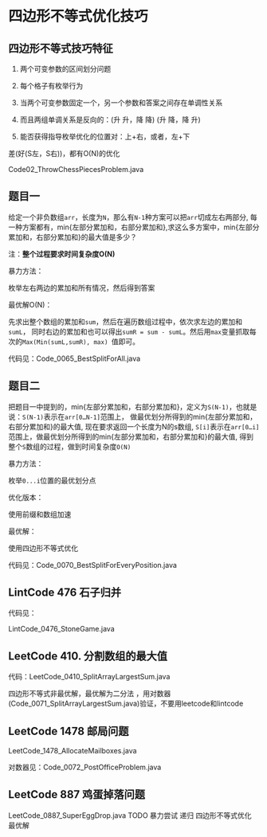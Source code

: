 # 四边形不等式优化技巧

## 四边形不等式技巧特征

1. 两个可变参数的区间划分问题

2. 每个格子有枚举行为

3. 当两个可变参数固定一个，另一个参数和答案之间存在单调性关系

4. 而且两组单调关系是反向的：(升 升，降 降)  (升 降，降 升)

5. 能否获得指导枚举优化的位置对：上+右，或者，左+下

差(好(S左，S右))，都有O(N)的优化

Code02_ThrowChessPiecesProblem.java

## 题目一

给定一个非负数组`arr`，长度为`N`，那么有`N-1`种方案可以把`arr`切成左右两部分, 每一种方案都有，min{左部分累加和，右部分累加和},求这么多方案中，min{左部分累加和，右部分累加和}的最大值是多少？

注：**整个过程要求时间复杂度O(N)**

暴力方法：

枚举左右两边的累加和所有情况，然后得到答案

最优解O(N)：

先求出整个数组的累加和`sum`，然后在遍历数组过程中，依次求左边的累加和`sumL`， 同时右边的累加和也可以得出`sumR = sum - sumL`。然后用`max`变量抓取每次的`Max(Min(sumL,sumR), max) `值即可。

代码见：Code_0065_BestSplitForAll.java

## 题目二

把题目一中提到的，min{左部分累加和，右部分累加和}，定义为`S(N-1)`，也就是说：`S(N-1)`表示在`arr[0…N-1]`范围上， 做最优划分所得到的min{左部分累加和，右部分累加和}的最大值, 现在要求返回一个长度为N的s数组, `S[i]`表示在`arr[0…i]`范围上，做最优划分所得到的min{左部分累加和，右部分累加和}的最大值, 得到整个`S`数组的过程，做到时间复杂度`O(N)`


暴力方法：

枚举`0...i`位置的最优划分点

优化版本：

使用前缀和数组加速

最优解：

使用四边形不等式优化

代码见：Code_0070_BestSplitForEveryPosition.java

## LintCode 476 石子归并

代码见：

LintCode_0476_StoneGame.java

## LeetCode 410. 分割数组的最大值

代码：LeetCode_0410_SplitArrayLargestSum.java

四边形不等式非最优解，最优解为二分法 ，用对数器(Code_0071_SplitArrayLargestSum.java)验证，不要用leetcode和lintcode

## LeetCode 1478 邮局问题

LeetCode_1478_AllocateMailboxes.java 

对数器见：Code_0072_PostOfficeProblem.java

## LeetCode 887 鸡蛋掉落问题  

LeetCode_0887_SuperEggDrop.java TODO 暴力尝试 递归 四边形不等式优化 最优解

